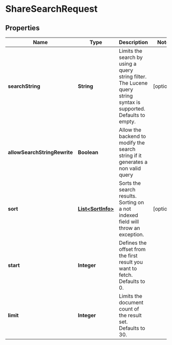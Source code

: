 
# ShareSearchRequest

## Properties
Name | Type | Description | Notes
------------ | ------------- | ------------- | -------------
**searchString** | **String** | Limits the search by using a query string filter. The Lucene query string syntax is supported. Defaults to empty. |  [optional]
**allowSearchStringRewrite** | **Boolean** | Allow the backend to modify the search string if it generates a non valid query | 
**sort** | [**List&lt;SortInfo&gt;**](SortInfo.md) | Sorts the search results. Sorting on a not indexed field will throw an exception. |  [optional]
**start** | **Integer** | Defines the offset from the first result you want to fetch. Defaults to 0. | 
**limit** | **Integer** | Limits the document count of the result set. Defaults to 30. | 



